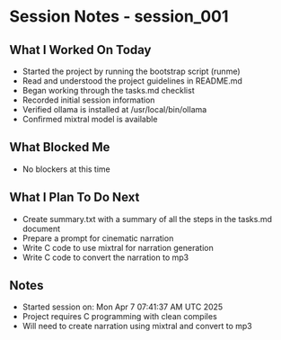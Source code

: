 # Session Notes - session_001

## What I Worked On Today
- Started the project by running the bootstrap script (runme)
- Read and understood the project guidelines in README.md
- Began working through the tasks.md checklist
- Recorded initial session information
- Verified ollama is installed at /usr/local/bin/ollama
- Confirmed mixtral model is available

## What Blocked Me
- No blockers at this time

## What I Plan To Do Next
- Create summary.txt with a summary of all the steps in the tasks.md document
- Prepare a prompt for cinematic narration
- Write C code to use mixtral for narration generation
- Write C code to convert the narration to mp3

## Notes
- Started session on: Mon Apr 7 07:41:37 AM UTC 2025
- Project requires C programming with clean compiles
- Will need to create narration using mixtral and convert to mp3
